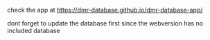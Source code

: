 check the app at https://dmr-database.github.io/dmr-database-app/

dont forget to update the database first since the webversion has no included database

